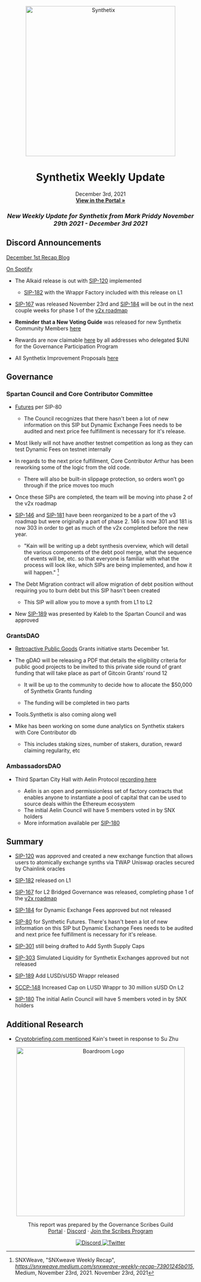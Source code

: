 
<p align="center">
  <a href="http://app.boardroom.info/BanklessDAO">
    <img src="https://miro.medium.com/max/1400/1*V3K-Uu2va_r9p7O2p_FzMw.png" alt="Synthetix" width="400" />
  </a>
  <h1 align="center">Synthetix Weekly Update</h1>
  <p align="center">
    December 3rd, 2021
  <br />
  <a href="http://app.boardroom.info/BanklessDAO"><strong>View in the Portal »</strong></a>
  <br />
  </p>
</p>

### <p align="center"> *New Weekly Update for Synthetix from Mark Priddy November 29th 2021 - December 3rd 2021*

## Discord Announcements
	
[December 1st Recap Blog](https://snxweave.medium.com/snxweave-weekly-recap-6fb3c9dcea29)

[On Spotify](https://open.spotify.com/episode/3Mk0uoOxZhxTUMz3XJy5Tk)
	
- The Alkaid release is out with [SIP-120](https://sips.synthetix.io/sips/sip-120/) implemented
  - [SIP-182](https://sips.synthetix.io/sips/sip-182/) with the Wrappr Factory included with this release on L1
	
- [SIP-167](https://sips.synthetix.io/sips/sip-167) was released November 23rd and [SIP-184](https://sips.synthetix.io/sips/sip-184) will be out in the next couple weeks for phase 1 of the [v2x roadmap](https://blog.synthetix.io/v2x-revisited/)

- **Reminder that a New Voting Guide** was released for new Synthetix Community Members [here](https://medium.com/@akng105/a-guide-to-synthetix-voting-for-new-community-members-fa57d929b2ce)

- Rewards are now claimable [here](https://synthetixembassy.io/gpp) by all addresses who delegated $UNI for the Governance Participation Program
	
- All Synthetix Improvement Proposals [here](https://sips.synthetix.io/all-sip/)
	
## Governance

### Spartan Council and Core Contributor Committee

- [Futures](https://sips.synthetix.io/sips/sip-80/) per SIP-80 
  - The Council recognizes that there hasn't been a lot of new information on this SIP but Dynamic Exchange Fees needs to be audited and next price fee fulfillment is necessary for it's release.	
- Most likely will not have another testnet competition as long as they can test Dynamic Fees on testnet internally

- In regards to the next price fulfillment, Core Contributor Arthur has been reworking some of the logic from the old code. 
  - There will also be built-in slippage protection, so orders won’t go through if the price moves too much
	
- Once these SIPs are completed, the team will be moving into phase 2 of the v2x roadmap
	
- [SIP-146](https://sips.synthetix.io/sips/sip-301/) and [SIP-181](https://sips.synthetix.io/sips/sip-303/) have been reorganized to be a part of the v3 roadmap but were originally a part of phase 2. 146 is now 301 and 181 is now 303 in order to get as much of the v2x completed before the new year.
  
  - "Kain will be writing up a debt synthesis overview, which will detail the various components of the debt pool merge, what the sequence of events will be, etc. so that everyone is familiar with what the process will look like, which SIPs are being implemented, and how it will happen." [^1]
[^1]: SNXWeave, "SNXweave Weekly Recap", *https://snxweave.medium.com/snxweave-weekly-recap-73901245b015*, Medium, November 23rd, 2021. November 23rd, 2021
	
- The Debt Migration contract will allow migration of debt position without requiring you to burn debt but this SIP hasn't been created
  
  - This SIP will allow you to move a synth from L1 to L2

- New [SIP-189](https://sips.synthetix.io/sips/sip-189/) was presented by Kaleb to the Spartan Council and was approved

	
### GrantsDAO

- [Retroactive Public Goods](https://medium.com/@SynthetixGrants/the-synthetix-grantsdao-retroactive-public-goods-grants-program-629ec299c4d4) Grants initiative starts December 1st.
	
- The gDAO will be releasing a PDF that details the eligibility criteria for public good projects to be invited to this private side round of grant funding that will take place as part of Gitcoin Grants’ round 12
	
  - It will be up to the community to decide how to allocate the $50,000 of Synthetix Grants funding
	
  - The funding will be completed in two parts
	
- Tools.Synthetix is also coming along well
	
- Mike has been working on some dune analytics on Synthetix stakers with Core Contributor db
	
  - This includes staking sizes, number of stakers, duration, reward claiming regularity, etc
	
	
### AmbassadorsDAO

- Third Spartan City Hall with Aelin Protocol [recording here](https://anchor.fm/synthetix/episodes/SD036---Spartan-City-Hall-3---Aelin-e1af7f3)
	
  - Aelin is an open and permissionless set of factory contracts that enables anyone to instantiate a pool of capital that can be used to source deals within the Ethereum ecosystem
  - The initial Aelin Council will have 5 members voted in by SNX holders
  - More information available per [SIP-180](https://sips.synthetix.io/sips/sip-180)
	

## Summary
	
- [SIP-120](https://sips.synthetix.io/sips/sip-120) was approved and created a new exchange function that allows users to atomically exchange synths via TWAP Uniswap oracles secured by Chainlink oracles
	
- [SIP-182](https://sips.synthetix.io/sips/sip-182/) released on L1

- [SIP-167](https://sips.synthetix.io/sips/sip-167) for L2 Bridged Governance was released, completing phase 1 of the [v2x roadmap](https://blog.synthetix.io/v2x-revisited/)

- [SIP-184](https://sips.synthetix.io/sips/sip-184) for Dynamic Exchange Fees approved but not released

- [SIP-80](https://sips.synthetix.io/sips/sip-80/) for Synthetic Futures. There's hasn't been a lot of new information on this SIP but Dynamic Exchange Fees needs to be audited and next price fee fulfillment is necessary for it's release.
	
- [SIP-301](https://sips.synthetix.io/sips/sip-301) still being drafted to Add Synth Supply Caps

- [SIP-303](https://sips.synthetix.io/sips/sip-303) Simulated Liquidity for Synthetix Exchanges approved but not released

- [SIP-189](https://sips.synthetix.io/sips/sip-189/) Add LUSD/sUSD Wrappr released
	
- [SCCP-148](https://sips.synthetix.io/sccp/sccp-148) Increased Cap on LUSD Wrappr to 30 million sUSD On L2
	
- [SIP-180](https://sips.synthetix.io/sips/sip-180) The initial Aelin Council will have 5 members voted in by SNX holders

## Additional Research

- [Cryptobriefing.com mentioned](https://cryptobriefing.com/avalanche-endures-wild-ride-amid-debate-price-action/) Kain's tweet in response to Su Zhu

<p align="center">
  <a href="http://app.boardroom.info/">
    <img src="https://i.ibb.co/PFcchnQ/boardroom.png" alt="Boardroom Logo" width="450" />
  </a>
</p>

<p align="center">
	This report was prepared by the Governance Scribes Guild
  <br />
  <a href="http://boardroom.info/">Portal</a>
  ·
  <a href="https://discord.com/invite/tgrTFg9">Discord</a>
  ·
  <a href="https://boardroom.mirror.xyz/JHrN8nVy_J4C7Xzj37zoyPANg0ZnNszhWy9YOZHC0lM">Join the Scribes Program</a>
</p>

<p align="center">
  <a href="https://discord.gg/CEZ8WfuK8s">
    <img src="https://img.shields.io/badge/Discord-Join-7289da?style=for-the-badge&logo=discord&logoColor=white" alt="Discord" />
  </a>
  <a href="https://twitter.com/boardroom_info">
    <img src="https://img.shields.io/badge/Twitter-Follow-1da1f2?style=for-the-badge&logo=twitter&logoColor=white" alt="Twitter" />
  </a>
</p>



